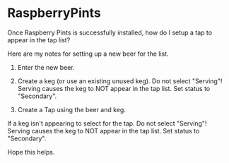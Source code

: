 # RaspberryPints
Once Raspberry Pints is successfully installed, how do I setup a tap to appear in the tap list?

Here are my notes for setting up a new beer for the list.

1. Enter the new beer.

2. Create a keg (or use an existing unused keg). Do not select "Serving"! Serving causes the keg to NOT appear in the tap list. Set status to "Secondary".

3. Create a Tap using the beer and keg.

If a keg isn't appearing to select for the tap. Do not select "Serving"! Serving causes the keg to NOT appear in the tap list. Set status to "Secondary".

Hope this helps.
